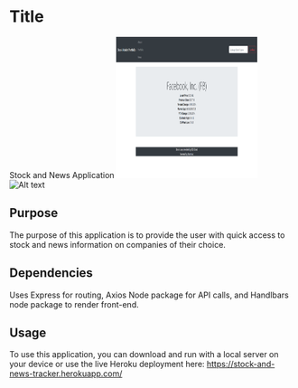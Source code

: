 # Title
Stock and News Application
<img src="public\images\Capture30.png" height="250px" width="250px"></img>
![Alt text](proj-2-stock-app\public\images\Capture30.png?raw=true "Title")

## Purpose
The purpose of this application is to provide the user with quick access to stock and news information on companies of their choice.

## Dependencies
Uses Express for routing, Axios Node package for API calls, and Handlbars node package to render front-end.

## Usage
To use this application, you can download and run with a local server on your device or use the live Heroku deployment here: https://stock-and-news-tracker.herokuapp.com/